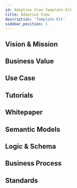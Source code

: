 ```yaml
---
id: Adoption View Template Kit
title: Adoption View
description: 'Template Kit'
sidebar_position: 1
---
```


<!--
Adoption View of the Kit.
-->

<!-- !Mandatory! -->
## Vision & Mission

<!-- !Mandatory! -->
## Business Value

<!-- !Mandatory! -->
## Use Case

<!-- Recommended -->
## Tutorials

<!-- Optional -->
## Whitepaper

<!-- Recommended -->
## Semantic Models

<!-- Recommended -->
## Logic & Schema

<!-- Recommended -->
## Business Process

<!-- !Mandatory! -->
## Standards

